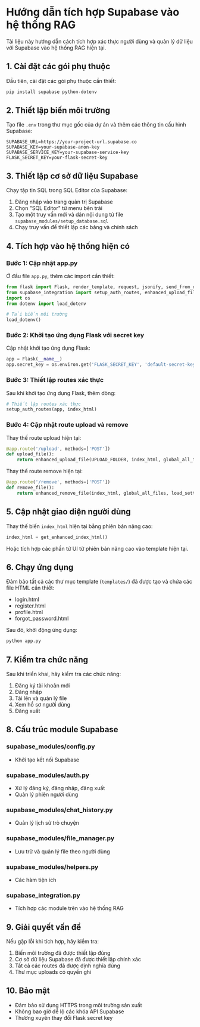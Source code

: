 # Hướng dẫn tích hợp Supabase vào hệ thống RAG

Tài liệu này hướng dẫn cách tích hợp xác thực người dùng và quản lý dữ liệu với Supabase vào hệ thống RAG hiện tại.

## 1. Cài đặt các gói phụ thuộc

Đầu tiên, cài đặt các gói phụ thuộc cần thiết:

```bash
pip install supabase python-dotenv
```

## 2. Thiết lập biến môi trường

Tạo file `.env` trong thư mục gốc của dự án và thêm các thông tin cấu hình Supabase:

```
SUPABASE_URL=https://your-project-url.supabase.co
SUPABASE_KEY=your-supabase-anon-key
SUPABASE_SERVICE_KEY=your-supabase-service-key
FLASK_SECRET_KEY=your-flask-secret-key
```

## 3. Thiết lập cơ sở dữ liệu Supabase

Chạy tập tin SQL trong SQL Editor của Supabase:

1. Đăng nhập vào trang quản trị Supabase
2. Chọn "SQL Editor" từ menu bên trái
3. Tạo một truy vấn mới và dán nội dung từ file `supabase_modules/setup_database.sql`
4. Chạy truy vấn để thiết lập các bảng và chính sách

## 4. Tích hợp vào hệ thống hiện có

### Bước 1: Cập nhật app.py

Ở đầu file `app.py`, thêm các import cần thiết:

```python
from flask import Flask, render_template, request, jsonify, send_from_directory, render_template_string, session, redirect, url_for, flash
from supabase_integration import setup_auth_routes, enhanced_upload_file, enhanced_remove_file, get_enhanced_index_html
import os
from dotenv import load_dotenv

# Tải biến môi trường
load_dotenv()
```

### Bước 2: Khởi tạo ứng dụng Flask với secret key

Cập nhật khởi tạo ứng dụng Flask:

```python
app = Flask(__name__)
app.secret_key = os.environ.get('FLASK_SECRET_KEY', 'default-secret-key')
```

### Bước 3: Thiết lập routes xác thực

Sau khi khởi tạo ứng dụng Flask, thêm dòng:

```python
# Thiết lập routes xác thực
setup_auth_routes(app, index_html)
```

### Bước 4: Cập nhật route upload và remove

Thay thế route upload hiện tại:

```python
@app.route('/upload', methods=['POST'])
def upload_file():
    return enhanced_upload_file(UPLOAD_FOLDER, index_html, global_all_files, load_settings, extract_text_pdf, extract_text_docx, extract_text_txt, add_document, save_state)
```

Thay thế route remove hiện tại:

```python
@app.route('/remove', methods=['POST'])
def remove_file():
    return enhanced_remove_file(index_html, global_all_files, load_settings, remove_document)
```

## 5. Cập nhật giao diện người dùng

Thay thế biến `index_html` hiện tại bằng phiên bản nâng cao:

```python
index_html = get_enhanced_index_html()
```

Hoặc tích hợp các phần tử UI từ phiên bản nâng cao vào template hiện tại.

## 6. Chạy ứng dụng

Đảm bảo tất cả các thư mục template (`templates/`) đã được tạo và chứa các file HTML cần thiết:
- login.html
- register.html
- profile.html
- forgot_password.html

Sau đó, khởi động ứng dụng:

```bash
python app.py
```

## 7. Kiểm tra chức năng

Sau khi triển khai, hãy kiểm tra các chức năng:

1. Đăng ký tài khoản mới
2. Đăng nhập
3. Tải lên và quản lý file
4. Xem hồ sơ người dùng
5. Đăng xuất

## 8. Cấu trúc module Supabase

### supabase_modules/config.py
- Khởi tạo kết nối Supabase

### supabase_modules/auth.py
- Xử lý đăng ký, đăng nhập, đăng xuất
- Quản lý phiên người dùng

### supabase_modules/chat_history.py
- Quản lý lịch sử trò chuyện

### supabase_modules/file_manager.py
- Lưu trữ và quản lý file theo người dùng

### supabase_modules/helpers.py
- Các hàm tiện ích

### supabase_integration.py
- Tích hợp các module trên vào hệ thống RAG

## 9. Giải quyết vấn đề

Nếu gặp lỗi khi tích hợp, hãy kiểm tra:

1. Biến môi trường đã được thiết lập đúng
2. Cơ sở dữ liệu Supabase đã được thiết lập chính xác
3. Tất cả các routes đã được định nghĩa đúng
4. Thư mục uploads có quyền ghi

## 10. Bảo mật

- Đảm bảo sử dụng HTTPS trong môi trường sản xuất
- Không bao giờ để lộ các khóa API Supabase
- Thường xuyên thay đổi Flask secret key 